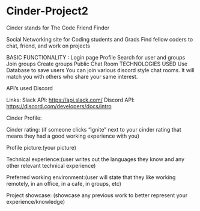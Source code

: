 # Cinder-Project2

Cinder stands for The Code Friend Finder

Social Networking site for Coding students and Grads
Find fellow coders to chat, friend, and work on projects


BASIC  FUNCTIONALITY :
Login page
Profile 
Search for user and groups 
Join groups
Create groups
Public Chat Room 
TECHNOLOGIES USED
Use Database to save users
You can join various discord style chat rooms. 
It will match you with others who share your same interest. 


API’s used
Discord


Links:
Slack API: https://api.slack.com/
Discord API: https://discord.com/developers/docs/intro



Cinder Profile:

Cinder rating: (if someone clicks “ignite” next to your cinder rating that means they had a good working experience with you)

Profile picture:(your picture)

Technical experience:(user writes out the languages they know and any other relevant technical experience)

Preferred working environment:(user will state that they like working remotely, in an office, in a cafe, in groups, etc)

Project showcase: (showcase any previous work to better represent your experience/knowledge)
